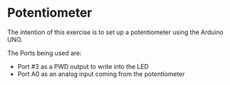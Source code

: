 # Potentiometer

The intention of this exercise is to set up a potentiometer using the Arduino UNO.

The Ports being used are:

- Port #3 as a PWD output to write into the LED
- Port A0 as an analog input coming from the potentiometer

